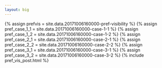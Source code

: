 ```yaml
---
layout: big
---
```

{% assign prefvis = site.data.20171006160000-pref-visibility %}
{% assign pref_case_1_1 = site.data.20171006160000-case-1-1 %}
{% assign pref_case_1_2 = site.data.20171006160000-case-1-2 %}
{% assign pref_case_2_1 = site.data.20171006160000-case-2-1 %}
{% assign pref_case_2_2 = site.data.20171006160000-case-2-2 %}
{% assign pref_case_3_1 = site.data.20171006160000-case-3-1 %}
{% assign pref_case_3_2 = site.data.20171006160000-case-3-2 %}
{% include pref_vis_post.html %}
